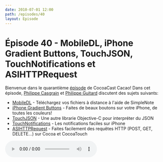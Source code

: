 ```yaml
---
date: 2010-07-01 12:00
path: /episodes/40
layout: Episode
---
```

# Épisode 40 - MobileDL, iPhone Gradient Buttons, TouchJSON, TouchNotifications et ASIHTTPRequest
<p>Bienvenue dans le quarantième <a href="https://archive.org/download/cacaocast/cacaocast_40.mp3" title="CocoaCast Cacao Episode 40">épisode</a> de CocoaCast Cacao! Dans cet épisode, <a href="http://www.twitter.com/philippec" title="Philippe Casgrain sur Twitter">Philippe Casgrain</a> et <a href="http://www.twitter.com/philippeguitard" title="Philippe Guitard sur Twitter">Philippe Guitard</a> discutent des sujets suivants:</p>
<ul><li><a href="http://github.com/scottjacksonx/MobileDL" title="MobileDL">MobileDL</a> - Téléchargez vos fichiers à distance à l'aide de SimpleNote</li>
<li><a href="http://code.google.com/p/iphonegradientbuttons/" title="iPhone Gradient Buttons">iPhone Gradient Buttons</a> - Faites de beaux boutons sur votre iPhone, de toutes les couleurs!</li>
<li><a href="http://code.google.com/p/touchcode/wiki/TouchJSONHowTo" title="TouchJSON">TouchJSON</a> - Une autre librarie Objective-C pour interpréter du JSON</li>
<li><a href="http://www.flickr.com/photos/jwight/4545774789" title="TouchNotifications">TouchNotifications</a> - Les notifications faciles sur iPhone</li>
<li><a href="http://allseeing-i.com/ASIHTTPRequest/" title="ASIHTTPRequest">ASIHTTPRequest</a> - Faites facilement des requêtes HTTP (POST, GET, DELETE&hellip;) sur Cocoa et CocoaTouch</li>
</ul>
<p><audio controls><source src="https://archive.org/download/cacaocast/cacaocast_40.mp3" type="audio/mpeg"><source src="https://archive.org/download/cacaocast/cacaocast_40.mp3" type="audio/mp4">Votre navigateur ne supporte pas l'élément audio / Your browser does not support the audio element.</audio></p>
